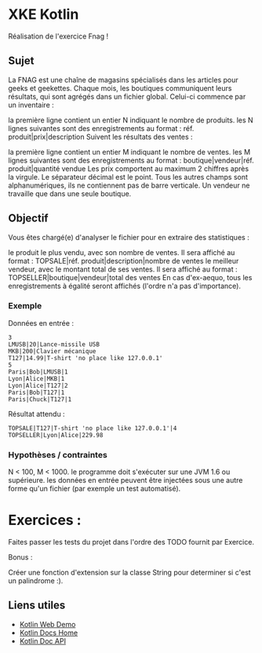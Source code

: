 
# XKE Kotlin

Réalisation de l'exercice Fnag !

## Sujet

La FNAG est une chaîne de magasins spécialisés dans les articles pour geeks et geekettes. Chaque mois, les boutiques communiquent leurs résultats, qui sont agrégés dans un fichier global. Celui-ci commence par un inventaire :

la première ligne contient un entier N indiquant le nombre de produits.
les N lignes suivantes sont des enregistrements au format :
réf. produit|prix|description
Suivent les résultats des ventes :

la première ligne contient un entier M indiquant le nombre de ventes.
les M lignes suivantes sont des enregistrements au format :
boutique|vendeur|réf. produit|quantité vendue
Les prix comportent au maximum 2 chiffres après la virgule. Le séparateur décimal est le point. Tous les autres champs sont alphanumériques, ils ne contiennent pas de barre verticale. Un vendeur ne travaille que dans une seule boutique.

## Objectif
Vous êtes chargé(e) d'analyser le fichier pour en extraire des statistiques :

le produit le plus vendu, avec son nombre de ventes. Il sera affiché au format :
TOPSALE|réf. produit|description|nombre de ventes
le meilleur vendeur, avec le montant total de ses ventes. Il sera affiché au format :
TOPSELLER|boutique|vendeur|total des ventes
En cas d'ex-aequo, tous les enregistrements à égalité seront affichés (l'ordre n'a pas d'importance).

### Exemple

Données en entrée :

    3
    LMUSB|20|Lance-missile USB
    MKB|200|Clavier mécanique
    T127|14.99|T-shirt 'no place like 127.0.0.1'
    5
    Paris|Bob|LMUSB|1
    Lyon|Alice|MKB|1
    Lyon|Alice|T127|2
    Paris|Bob|T127|1
    Paris|Chuck|T127|1

Résultat attendu :

    TOPSALE|T127|T-shirt 'no place like 127.0.0.1'|4
    TOPSELLER|Lyon|Alice|229.98


### Hypothèses / contraintes

N < 100, M < 1000.
le programme doit s'exécuter sur une JVM 1.6 ou supérieure.
les données en entrée peuvent être injectées sous une autre forme qu'un fichier (par exemple un test automatisé).

# Exercices :

Faites passer les tests du projet dans l'ordre des TODO fournit par Exercice.

Bonus :

Créer une fonction d'extension sur la classe String pour determiner si c'est un palindrome :).

## Liens utiles

+ [Kotlin Web Demo](http://kotlin-demo.jetbrains.com/)
+ [Kotlin Docs Home](http://confluence.jetbrains.com/display/Kotlin/Welcome)
+ [Kotlin Doc API](http://jetbrains.github.io/kotlin/versions/snapshot/apidocs/index.html)
